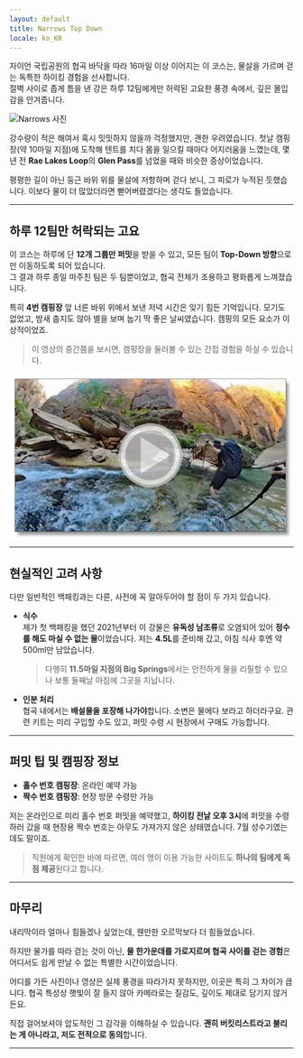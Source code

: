 ```yaml
---
layout: default
title: Narrows Top Down
locale: ko_KR
---
```


자이언 국립공원의 협곡 바닥을 따라 16마일 이상 이어지는 이 코스는, 물살을 가르며 걷는 독특한 하이킹 경험을 선사합니다.  
절벽 사이로 좁게 틈을 낸 강은 하루 12팀에게만 허락된 고요한 풍경 속에서, 깊은 몰입감을 안겨줍니다.

![Narrows 사진](https://live.staticflickr.com/65535/54835704485_4afcbae6bf_z.jpg)

강수량이 적은 해여서 혹시 밋밋하지 않을까 걱정했지만, 괜한 우려였습니다. 첫날 캠핑장(약 10마일 지점)에 도착해 텐트를 치다 몸을 일으킬 때마다 어지러움을 느꼈는데, 몇 년 전 **Rae Lakes Loop**의 **Glen Pass**를 넘었을 때와 비슷한 증상이었습니다.

평평한 길이 아닌 둥근 바위 위를 물살에 저항하며 걷다 보니, 그 피로가 누적된 듯했습니다. 이보다 물이 더 많았더라면 뻗어버렸겠다는 생각도 들었습니다.

---

## 하루 12팀만 허락되는 고요

이 코스는 하루에 단 **12개 그룹만 퍼밋**을 받을 수 있고, 모든 팀이 **Top-Down 방향**으로만 이동하도록 되어 있습니다.  
그 결과 하루 종일 마주친 팀은 두 팀뿐이었고, 협곡 전체가 조용하고 평화롭게 느껴졌습니다.

특히 **4번 캠핑장** 앞 너른 바위 위에서 보낸 저녁 시간은 잊기 힘든 기억입니다. 모기도 없었고, 밤새 춥지도 않아 별을 보며 눕기 딱 좋은 날씨였습니다. 캠핑의 모든 요소가 이상적이었죠.

> 이 영상의 중간쯤을 보시면, 캠핑장을 둘러볼 수 있는 간접 경험을 하실 수 있습니다.

[![](/assets/img/backpacking/routes/narrows-video.jpg)](https://youtu.be/V4GQIgE39FI)

---

## 현실적인 고려 사항

다만 일반적인 백패킹과는 다른, 사전에 꼭 알아두어야 할 점이 두 가지 있습니다.

- **식수**  
  제가 첫 백패킹을 했던 2021년부터 이 강물은 **유독성 남조류**로 오염되어 있어 **정수를 해도 마실 수 없는 물**이었습니다. 저는 **4.5L**를 준비해 갔고, 아침 식사 후엔 약 500ml만 남았습니다.  

  > 다행히 **11.5마일 지점의 Big Springs**에서는 안전하게 물을 리필할 수 있으나 보통 둘째날 아침에 그곳을 지납니다.

- **인분 처리**  
  협곡 내에서는 **배설물을 포장해 나가야**합니다. 소변은 물에다 보라고 하더라구요. 관련 키트는 미리 구입할 수도 있고, 퍼밋 수령 시 현장에서 구매도 가능합니다.

---

## 퍼밋 팁 및 캠핑장 정보

- **홀수 번호 캠핑장**: 온라인 예약 가능  
- **짝수 번호 캠핑장**: 현장 방문 수령만 가능  

저는 온라인으로 미리 홀수 번호 퍼밋을 예약했고, **하이킹 전날 오후 3시**에 퍼밋을 수령하러 갔을 때 현장용 짝수 번호는 아무도 가져가지 않은 상태였습니다. 7월 성수기였는데도 말이죠.

> 직원에게 확인한 바에 따르면, 여러 명이 이용 가능한 사이트도 **하나의 팀에게 독점 제공**된다고 합니다.

---

## 마무리

내리막이라 얼마나 힘들겠나 싶었는데, 웬만한 오르막보다 더 힘들었습니다.

하지만 물가를 따라 걷는 것이 아닌, **물 한가운데를 가로지르며 협곡 사이를 걷는 경험**은 어디서도 쉽게 만날 수 없는 특별한 시간이었습니다.

어디를 가든 사진이나 영상은 실제 풍경을 따라가지 못하지만, 이곳은 특히 그 차이가 큽니다. 협곡 특성상 햇빛이 잘 들지 않아 카메라로는 질감도, 깊이도 제대로 담기지 않거든요.

직접 걸어보셔야 압도적인 그 감각을 이해하실 수 있습니다. **괜히 버킷리스트라고 불리는 게 아니라고, 저도 전적으로 동의**합니다.

---
